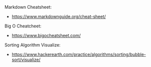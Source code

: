 Markdown Cheatsheet:
- https://www.markdownguide.org/cheat-sheet/

Big O Cheatcheet:
- https://www.bigocheatsheet.com/

Sorting Algorithm Visualize:
- https://www.hackerearth.com/practice/algorithms/sorting/bubble-sort/visualize/

